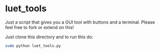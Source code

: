 # luet_tools

Just a script that gives you a GUI tool with buttons and a terminal.
Please feel free to fork or extend on this!

Just clone this directory and to run this do: 
```bash
sudo python luet_tools.py
```
